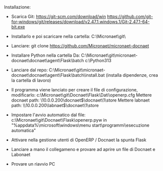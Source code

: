 Installazione:
- Scarica Git: 
  https://git-scm.com/download/win
  https://github.com/git-for-windows/git/releases/download/v2.47.1.windows.1/Git-2.47.1-64-bit.exe

- Installarlo e poi scaricare nella cartella:
  C:\Micronaet\git\

- Lanciare:
  git clone https://github.com/Micronaet/micronaet-docnaet
 
- Installare Python nella cartella
  Da: C:\Micronaet\git\micronaet-docnaet\docnaet\agent\Flask\batch
  c:\Python313

- Lanciare dal repo: 
  C:\Micronaet\git\micronaet-docnaet\docnaet\agent\Flask\batch\install.bat 
  (installa dipendenze, crea la cartella di lavoro)

- Il programma viene lanciato per creare il file di configurazione, modificarlo:
  c:\Micronaet\git\Docnaet\Flask\Dati\openerp.cfg
  Mettere docnaet path: \\10.0.0.200\docnaet$\docnaet\1\store
  Mettere labnaet path: \\10.0.0.200\labnaet$\docnaet\1\store
  
- Impostare l'avvio automatico dal file: 
  c:\Micronaet\git\Docnaet\Flask\openerp.pyw
  in
  "%appdata%\microsoft\windows\menu start\programmi\esecuzione automatica"
  
- Attivare nella gestione utenti di OpenERP / Docnaet la spunta Flask
  
- Lanciare a mano il collegameno e provare ad aprire un file di Docnaet e Labonaet  

- Provare un riavvio PC

